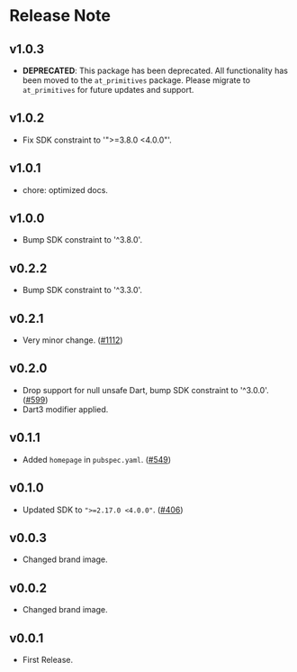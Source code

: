 # Release Note

## v1.0.3

- **DEPRECATED**: This package has been deprecated. All functionality has been moved to the `at_primitives` package. Please migrate to `at_primitives` for future updates and support.

## v1.0.2

- Fix SDK constraint to '">=3.8.0 <4.0.0"'.

## v1.0.1

- chore: optimized docs.

## v1.0.0

- Bump SDK constraint to '^3.8.0'.

## v0.2.2

- Bump SDK constraint to '^3.3.0'.

## v0.2.1

- Very minor change. ([#1112](https://github.com/myConsciousness/atproto.dart/issues/1112))

## v0.2.0

- Drop support for null unsafe Dart, bump SDK constraint to '^3.0.0'. ([#599](https://github.com/myConsciousness/atproto.dart/issues/599))
- Dart3 modifier applied.

## v0.1.1

- Added `homepage` in `pubspec.yaml`. ([#549](https://github.com/myConsciousness/atproto.dart/issues/549))

## v0.1.0

- Updated SDK to `">=2.17.0 <4.0.0"`. ([#406](https://github.com/myConsciousness/atproto.dart/issues/406))

## v0.0.3

- Changed brand image.

## v0.0.2

- Changed brand image.

## v0.0.1

- First Release.
